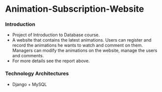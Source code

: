 # Animation-Subscription-Website

### Introduction
* Project of Introduction to Database course.
* A website that contains the latest animations. Users can register and record the animations he wants to watch and comment on them. Managers can modify the animations on the website, manage the users and comments.
* For more details see the report above.

### Technology Architectures
* Django + MySQL
